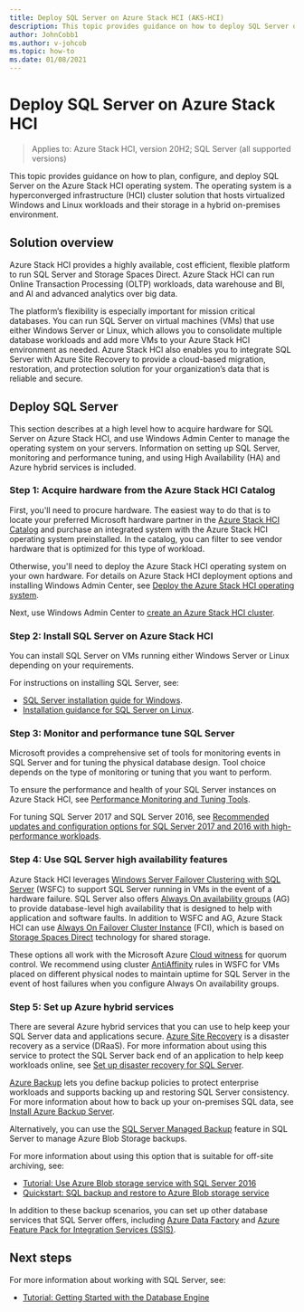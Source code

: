 ```yaml
---
title: Deploy SQL Server on Azure Stack HCI (AKS-HCI)
description: This topic provides guidance on how to deploy SQL Server on Azure Stack HCI.
author: JohnCobb1
ms.author: v-johcob
ms.topic: how-to
ms.date: 01/08/2021
---
```


# Deploy SQL Server on Azure Stack HCI

>Applies to: Azure Stack HCI, version 20H2; SQL Server (all supported versions)

This topic provides guidance on how to plan, configure, and deploy SQL Server on the Azure Stack HCI operating system. The operating system is a hyperconverged infrastructure (HCI) cluster solution that hosts virtualized Windows and Linux workloads and their storage in a hybrid on-premises environment.

## Solution overview
Azure Stack HCI provides a highly available, cost efficient, flexible platform to run SQL Server and Storage Spaces Direct. Azure Stack HCI can run Online Transaction Processing (OLTP) workloads, data warehouse and BI, and AI and advanced analytics over big data.

The platform’s flexibility is especially important for mission critical databases. You can run SQL Server on virtual machines (VMs) that use either Windows Server or Linux, which allows you to consolidate multiple database workloads and add more VMs to your Azure Stack HCI environment as needed. Azure Stack HCI also enables you to integrate SQL Server with Azure Site Recovery to provide a cloud-based migration, restoration, and protection solution for your organization’s data that is reliable and secure.

## Deploy SQL Server
This section describes at a high level how to acquire hardware for SQL Server on Azure Stack HCI, and use Windows Admin Center to manage the operating system on your servers. Information on setting up SQL Server, monitoring and performance tuning, and using High Availability (HA) and Azure hybrid services is included.

### Step 1: Acquire hardware from the Azure Stack HCI Catalog
First, you'll need to procure hardware. The easiest way to do that is to locate your preferred Microsoft hardware partner in the [Azure Stack HCI Catalog](https://hcicatalog.azurewebsites.net) and purchase an integrated system with the Azure Stack HCI operating system preinstalled. In the catalog, you can filter to see vendor hardware that is optimized for this type of workload.

Otherwise, you'll need to deploy the Azure Stack HCI operating system on your own hardware. For details on Azure Stack HCI deployment options and installing Windows Admin Center, see [Deploy the Azure Stack HCI operating system](./operating-system.md).

Next, use Windows Admin Center to [create an Azure Stack HCI cluster](./create-cluster.md).

### Step 2: Install SQL Server on Azure Stack HCI
You can install SQL Server on VMs running either Windows Server or Linux depending on your requirements.

For instructions on installing SQL Server, see:
- [SQL Server installation guide for Windows](https://docs.microsoft.com/sql/database-engine/install-windows/install-sql-server?view=sql-server-ver15&preserve-view=true).
- [Installation guidance for SQL Server on Linux](https://docs.microsoft.com/sql/linux/sql-server-linux-setup?view=sql-server-ver15&preserve-view=true).

### Step 3: Monitor and performance tune SQL Server
Microsoft provides a comprehensive set of tools for monitoring events in SQL Server and for tuning the physical database design. Tool choice depends on the type of monitoring or tuning that you want to perform.

To ensure the performance and health of your SQL Server instances on Azure Stack HCI, see [Performance Monitoring and Tuning Tools](https://docs.microsoft.com/sql/relational-databases/performance/performance-monitoring-and-tuning-tools?view=sql-server-ver15&preserve-view=true).

For tuning SQL Server 2017 and SQL Server 2016, see [Recommended updates and configuration options for SQL Server 2017 and 2016 with high-performance workloads](https://support.microsoft.com/help/4465518/recommended-updates-and-configurations-for-sql-server).

### Step 4: Use SQL Server high availability features
Azure Stack HCI leverages [Windows Server Failover Clustering with SQL Server](https://docs.microsoft.com/sql/sql-server/failover-clusters/windows/windows-server-failover-clustering-wsfc-with-sql-server) (WSFC) to support SQL Server running in VMs in the event of a hardware failure. SQL Server also offers [Always On availability groups](https://docs.microsoft.com/sql/database-engine/availability-groups/windows/always-on-availability-groups-sql-server) (AG) to provide database-level high availability that is designed to help with application and software faults. In addition to WSFC and AG, Azure Stack HCI can use [Always On Failover Cluster Instance](https://docs.microsoft.com/sql/sql-server/failover-clusters/windows/always-on-failover-cluster-instances-sql-server) (FCI), which is based on [Storage Spaces Direct](/windows-server/storage/storage-spaces/storage-spaces-direct-overview) technology for shared storage.

These options all work with the Microsoft Azure [Cloud witness](https://docs.microsoft.com/windows-server/failover-clustering/deploy-cloud-witness) for quorum control. We recommend using cluster [AntiAffinity](https://docs.microsoft.com/windows-server/failover-clustering/cluster-affinity) rules in WSFC for VMs placed on different physical nodes to maintain uptime for SQL Server in the event of host failures when you configure Always On availability groups.

### Step 5: Set up Azure hybrid services
There are several Azure hybrid services that you can use to help keep your SQL Server data and applications secure. [Azure Site Recovery](https://azure.microsoft.com/services/site-recovery/) is a disaster recovery as a service (DRaaS). For more information about using this service to protect the SQL Server back end of an application to help keep workloads online, see [Set up disaster recovery for SQL Server](https://docs.microsoft.com/azure/site-recovery/site-recovery-sql).

[Azure Backup](https://azure.microsoft.com/services/backup/) lets you define backup policies to protect enterprise workloads and supports backing up and restoring SQL Server consistency. For more information about how to back up your on-premises SQL data, see [Install Azure Backup Server](https://docs.microsoft.com/azure/backup/backup-azure-microsoft-azure-backup).

Alternatively, you can use the [SQL Server Managed Backup](https://docs.microsoft.com/sql/relational-databases/backup-restore/sql-server-managed-backup-to-microsoft-azure?view=sql-server-ver15&preserve-view=true) feature in SQL Server to manage Azure Blob Storage backups.

For more information about using this option that is suitable for off-site archiving, see: 

- [Tutorial: Use Azure Blob storage service with SQL Server 2016](https://docs.microsoft.com/sql/relational-databases/tutorial-use-azure-blob-storage-service-with-sql-server-2016?view=sql-server-ver15&preserve-view=true)
- [Quickstart: SQL backup and restore to Azure Blob storage service](https://docs.microsoft.com/sql/relational-databases/tutorial-sql-server-backup-and-restore-to-azure-blob-storage-service?view=sql-server-ver15&tabs=SSMS&preserve-view=true)

In addition to these backup scenarios, you can set up other database services that SQL Server offers, including [Azure Data Factory](https://docs.microsoft.com/azure/machine-learning/team-data-science-process/move-sql-azure-adf) and [Azure Feature Pack for Integration Services (SSIS)](https://docs.microsoft.com/sql/integration-services/azure-feature-pack-for-integration-services-ssis?view=sql-server-ver15&preserve-view=true).

## Next steps
For more information about working with SQL Server, see:
- [Tutorial: Getting Started with the Database Engine](https://docs.microsoft.com/sql/relational-databases/tutorial-getting-started-with-the-database-engine?view=sql-server-ver15&preserve-view=true)
